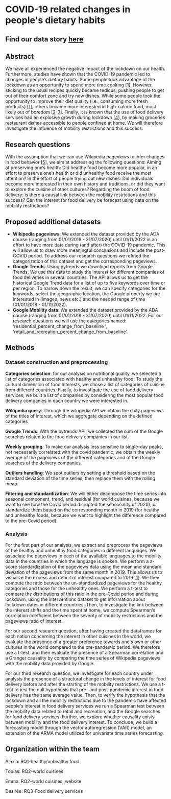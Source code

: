 # COVID-19 related changes in people's dietary habits

## Find our data story [here](https://emma-farina.github.io)

## Abstract

We have all experienced the negative impact of the lockdown on our health. Furthermore, studies have shown that the COVID-19 pandemic led to changes in people’s dietary habits. Some people took advantage of the lockdown as an opportunity to spend more time cooking [[1](https://www.sciencedirect.com/science/article/pii/S0195666321006504)]. However, sticking to the usual recipes quickly became tedious, pushing people to get out of their comfort zone and try new dishes. While some people took the opportunity to improve their diet quality (i.e., consuming more fresh products) [[1](https://www.sciencedirect.com/science/article/pii/S0195666321006504)], others became more interested in high-calorie food, most likely out of boredom [[2](https://www.nature.com/articles/s41467-022-28498-z)-[3](https://link.springer.com/article/10.1007/s13679-021-00466-6)]. Finally, it is known that the use of food delivery services had an explosive growth during lockdown [[4](https://blog.routific.com/10-stats-that-show-how-covid-19-impacted-food-delivery-services)], by making groceries restaurant dishes accessible to people confined at home. We will therefore investigate the influence of mobility restrictions and this success.

## Research questions

With the assumption that we can use Wikipedia pageviews to infer changes in food behavior [[5](https://www.mdpi.com/2072-6643/13/11/3683/htm)], we aim at addressing the following questions: Aiming at preserving one’s health: Did healthy food become more popular, in an effort to preserve one’s health or did unhealthy food receive the most attention? In the effort of people trying out new dishes: Did individuals become more interested in their own history and traditions, or did they want to explore the cuisine of other cultures? Regarding the boom of food delivery: is there a causal link between the mobility restrictions and this success? Can the interest for food delivery be forecast using data on the mobility restrictions?

## Proposed additional datasets

- **Wikipedia pageviews**: We extended the dataset provided by the ADA course (ranging from 01/01/2018 - 31/07/2020) until 01/11/2022 in an effort to have more data during (and after) the COVID-19 pandemic. This will allow us to draw more meaningful conclusions and include the post-COVID period. To address our research questions we refined the categorization of this dataset and get the corresponding pageviews.
- **Google Trends**: Using pytrends we download reports from Google Trends. We use this data to study the interest for different companies of food deliveries in several countries. The API allows us to get the historical Google Trend data for a list of up to five keywords over time or per region. To narrow down the result, we can specify categories for the keywords, select the geographic location, the Google property we are interested in (images, news etc.) and the needed range of time (01/01/2018 - 01/11/2022). 
- **Google Mobility data**: We extended the dataset provided by the ADA course (ranging from 01/01/2018 - 31/07/2020) until 01/11/2022. For our research questions we will use the categories named: ‘residential_percent_change_from_baseline
’, ‘retail_and_recreation_percent_change_from_baseline’.


## Methods

### Dataset construction and preprocessing

**Categories selection**: for our analysis on nutritional quality, we selected a list of categories associated with healthy and unhealthy food. To study the cultural dimension of food interests, we chose a list of categories of cuisine from different countries. Finally, to investigate the use of food delivery services, we built a list of companies by considering the most popular food delivery companies in each country we were interested in. 

**Wikipedia query**: Through the wikipedia API we obtain the daily pageviews of the titles of interest, which we aggregate depending on the defined categories

**Google Trends**: With the pytrends API, we collected the sum of the Google searches related to the food delivery companies in our list.

**Weekly grouping**: To make our analysis less sensitive to single-day peaks, not necessarily correlated with the covid pandemic, we obtain the weekly average of the pageviews of the different categories and of the Google searches of the delivery companies.

**Outliers handling**: We spot outliers by setting a threshold based on the standard deviation of the time series, then replace them with the rolling mean.

**Filtering and standardization**: We will either decompose the time series into seasonal component, trend, and residual (for world cuisines, because we want to see how the Covid period disrupted the seasonality of 2020), or standardize them based on the corresponding month in 2019 (for healthy and unhealthy foods, because we want to highlight the difference compared to the pre-Covid period).

### Analysis

For the first part of our analysis, we extract and preprocess the pageviews of the healthy and unhealthy food categories in different languages. We associate the pageviews in each of the available languages to the mobility data in the countries in which the language is spoken. We perform a z-score standardization of the pageviews data using the mean and standard deviation of the pageviews from the same month in 2019. This allows us to visualize the excess and deficit of interest compared to 2019 [[1](https://www.nature.com/articles/s41467-022-28498-z)]. We then compute the ratio between the un-standardized pageviews for the healthy categories and those for the unhealthy ones. We perform a t-test to compare the distributions of this ratio in the pre-Covid period and during lockdown, using the interventions dataset to get information about lockdown dates in different countries. Then, to investigate the link between the interest shifts and the time spent at home, we compute Spearman’s correlation coefficient between the severity of mobility restrictions and the pageviews ratio of interest.

For our second research question, after having created the dataframes for each nation concerning the interest in other cuisines in the world, we evaluate the presence of a greater preference towards one's own or other cultures in the world compared to the pre-pandemic period. We therefore use a t-test, and then evaluate the presence of a Spearman correlation and a Granger causality by comparing the time series of Wikipedia pageviews with the mobility data provided by Google.

For our third research question, we investigate for each country under analysis the presence of a structural change in the levels of interest for food delivery before and after the starting of the mobility restrictions. We use a t-test to test the null hypothesis that pre- and post-pandemic interest in food delivery has the same average value. Then, to verify the hypothesis that the lockdown and all the mobility restrictions due to the pandemic have affected people's interest in food delivery services  we run a Spearman test between the mobility data related to retail and recreation, and the Google searches for food delivery services.
Further, we explore whether causality exists between mobility and the food delivery interest. To conclude, we build a forecasting model through the vector autoregression (VAR) model, an extension of the ARMA model utilized for univariate time series forecasting.


## Organization within the team

Alexia: RQ1-healthy/unhealthy food

Tobias: RQ2-world cuisines

Emma: RQ2-world cuisines, website

Desirée: RQ3-Food delivery services
